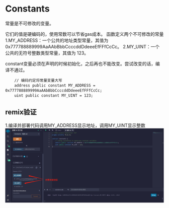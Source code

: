 # Constants

常量是不可修改的变量。

它们的值是硬编码的，使用常数可以节省gas成本。
函数定义两个不可修改的常量
1.MY_ADDRESS：一个公共的地址类型常量，其值为 0x777788889999AaAAbBbbCcccddDdeeeEfFFfCcCc。
2.MY_UINT：一个公共的无符号整数类型常量，其值为 123。

constant变量必须在声明的时候初始化，之后再也不能改变。尝试改变的话，编译不通过。

```solidity
    // 编码约定将常量变量大写
    address public constant MY_ADDRESS = 0x777788889999AaAAbBbbCcccddDdeeeEfFFfCcCc;
    uint public constant MY_UINT = 123;
```


## remix验证
1.编译并部署代码调用MY_ADDRESS显示地址，调用MY_UINT显示整数
![5-1.jpg](img/5-1.jpg)